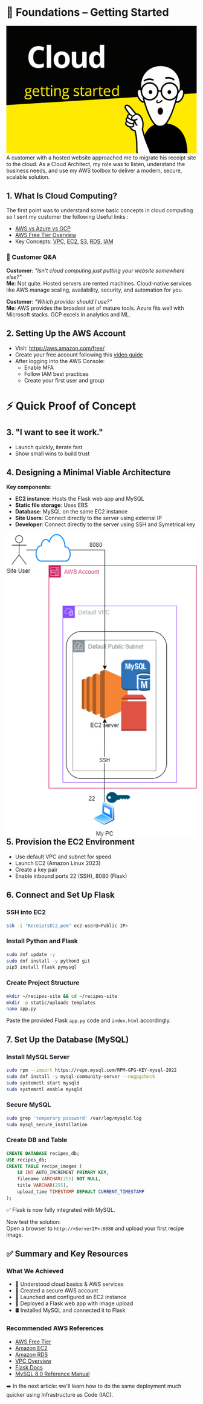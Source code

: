 # 🧱 Foundations – Getting Started
![Cloud MVP Diagram](./Cloud%20Getting%20Started.png)
A customer with a hosted website approached me to migrate his receipt site to the cloud. As a Cloud Architect, my role was to listen, understand the business needs, and use my AWS toolbox to deliver a modern, secure, scalable solution.

## 1. What Is Cloud Computing?

The first point was to understand some basic concepts in cloud computing so I sent my customer the following Useful links :

- [AWS vs Azure vs GCP](https://www.coursera.org/articles/aws-vs-azure-vs-google-cloud)
- [AWS Free Tier Overview](https://aws.amazon.com/free/)
- Key Concepts: [VPC](https://docs.aws.amazon.com/vpc/), [EC2](https://aws.amazon.com/ec2/), [S3](https://aws.amazon.com/s3/), [RDS](https://aws.amazon.com/rds/), [IAM](https://aws.amazon.com/iam/)

### 🤝 Customer Q&A

**Customer**: *"Isn’t cloud computing just putting your website somewhere else?"*  
**Me**: Not quite. Hosted servers are rented machines. Cloud-native services like AWS manage scaling, availability, security, and automation for you.

**Customer**: *"Which provider should I use?"*  
**Me**: AWS provides the broadest set of mature tools. Azure fits well with Microsoft stacks. GCP excels in analytics and ML.

## 2. Setting Up the AWS Account

- Visit: https://aws.amazon.com/free/
- Create your free account following this [video guide](https://www.youtube.com/watch?v=NbWBE4Mh-tI)
- After logging into the AWS Console:
  - Enable MFA
  - Follow IAM best practices
  - Create your first user and group

# ⚡ Quick Proof of Concept

## 3. "I want to see it work."

- Launch quickly, iterate fast
- Show small wins to build trust

## 4. Designing a Minimal Viable Architecture

**Key components**:

- **EC2 instance**: Hosts the Flask web app and MySQL
- **Static file storage**: Uses EBS
- **Database**: MySQL on the same EC2 instance
- **Site Users**: Connect directly to the server using external IP
- **Developer**: Connect directly to the server using SSH and Symetrical key


<img src="DiagramBasic.png" alt="Architecture Diagram" align="left" width="600">

## 5. Provision the EC2 Environment

- Use default VPC and subnet for speed
- Launch EC2 (Amazon Linux 2023)
- Create a key pair
- Enable inbound ports 22 (SSH), 8080 (Flask)

## 6. Connect and Set Up Flask

### SSH into EC2

```bash
ssh -i "ReceiptsEC2.pem" ec2-user@<Public IP>
```

### Install Python and Flask

```bash
sudo dnf update -y
sudo dnf install -y python3 git
pip3 install flask pymysql
```

### Create Project Structure

```bash
mkdir ~/recipes-site && cd ~/recipes-site
mkdir -p static/uploads templates
nano app.py
```

Paste the provided Flask `app.py` code and `index.html` accordingly.

## 7. Set Up the Database (MySQL)

### Install MySQL Server

```bash
sudo rpm --import https://repo.mysql.com/RPM-GPG-KEY-mysql-2022
sudo dnf install -y mysql-community-server --nogpgcheck
sudo systemctl start mysqld
sudo systemctl enable mysqld
```

### Secure MySQL

```bash
sudo grep 'temporary password' /var/log/mysqld.log
sudo mysql_secure_installation
```

### Create DB and Table

```sql
CREATE DATABASE recipes_db;
USE recipes_db;
CREATE TABLE recipe_images (
    id INT AUTO_INCREMENT PRIMARY KEY,
    filename VARCHAR(255) NOT NULL,
    title VARCHAR(255),
    upload_time TIMESTAMP DEFAULT CURRENT_TIMESTAMP
);
```

✅ Flask is now fully integrated with MySQL.

Now test the solution:  
Open a browser to `http://<ServerIP>:8080` and upload your first recipe image.

## ✅ Summary and Key Resources

### What We Achieved

- 🧠 Understood cloud basics & AWS services
- 🔐 Created a secure AWS account
- 🚀 Launched and configured an EC2 instance
- 🐍 Deployed a Flask web app with image upload
- 🛢️ Installed MySQL and connected it to Flask

### Recommended AWS References

- [AWS Free Tier](https://aws.amazon.com/free/)
- [Amazon EC2](https://aws.amazon.com/ec2/)
- [Amazon RDS](https://aws.amazon.com/rds/)
- [VPC Overview](https://docs.aws.amazon.com/vpc/)
- [Flask Docs](https://flask.palletsprojects.com/)
- [MySQL 8.0 Reference Manual](https://dev.mysql.com/doc/refman/8.0/en/)

➡️ In the next article: we'll learn how to do the same deployment much quicker using Infrastructure as Code (IAC).
